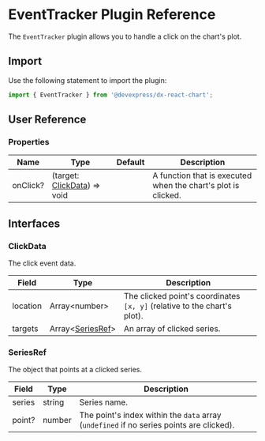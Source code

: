 # EventTracker Plugin Reference

The `EventTracker` plugin allows you to handle a click on the chart's plot.

## Import

Use the following statement to import the plugin:

```js
import { EventTracker } from '@devexpress/dx-react-chart';
```

## User Reference

### Properties

Name | Type | Default | Description
-----|------|---------|------------
onClick? | (target: [ClickData](#clickdata)) => void | | A function that is executed when the chart's plot is clicked.

## Interfaces

### ClickData

The click event data.

Field | Type | Description
------|------|------------
location | Array&lt;number&gt; | The clicked point's coordinates `[x, y]` (relative to the chart's plot).
targets | Array&lt;[SeriesRef](#seriesref)&gt; | An array of clicked series.

### SeriesRef

The object that points at a clicked series.

Field | Type | Description
------|------|------------
series | string | Series name.
point? | number | The point's index within the `data` array (`undefined` if no series points are clicked).
